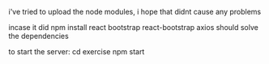 i've tried to upload the node modules, i hope that didnt cause any problems

incase it did 
npm install react bootstrap react-bootstrap axios
should solve the dependencies

to start the server:
cd exercise
npm start
